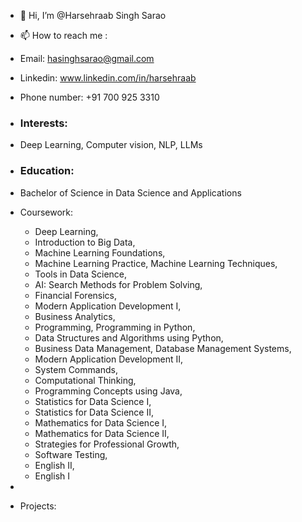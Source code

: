 - 👋 Hi, I’m @Harsehraab Singh Sarao
- 📫 How to reach me :
-   Email: hasinghsarao@gmail.com
-   Linkedin: www.linkedin.com/in/harsehraab
-   Phone number: +91 700 925 3310

-   ### Interests: 
-   Deep Learning, Computer vision, NLP, LLMs

-   ### Education:
-   Bachelor of Science in Data Science and Applications
  
- Coursework:
    
  - Deep Learning,
  - Introduction to Big Data,
  - Machine Learning Foundations,
  - Machine Learning Practice, Machine Learning Techniques,
  - Tools in Data Science,
  - AI: Search Methods for Problem Solving,
  - Financial Forensics,
  - Modern Application Development I,
  - Business Analytics,
  - Programming, Programming in Python,
  - Data Structures and Algorithms using Python,
  - Business Data Management, Database Management Systems,
  - Modern Application Development II,
  - System Commands,
  - Computational Thinking,
  - Programming Concepts using Java,
  - Statistics for Data Science I,
  - Statistics for Data Science II,
  - Mathematics for Data Science I,
  - Mathematics for Data Science II,
  - Strategies for Professional Growth,
  - Software Testing,
  - English II,
  - English I
-     
-   Projects:

<!---
Harsehraab/Harsehraab is a ✨ special ✨ repository because its `README.md` (this file) appears on your GitHub profile.
You can click the Preview link to take a look at your changes.
--->
